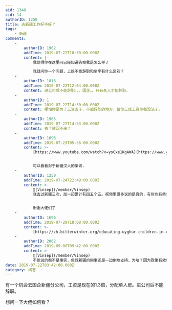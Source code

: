 ```yaml
---
aid: 1348
cid: 14
authorID: 1250
title: 去新疆工作好不好？
tags:
    - 新疆
comments:
    -
        authorID: 1962
        addTime: 2019-07-22T10:30:00.000Z
        content: |-
            我觉得你在这里问已经知道答案我是怎么样了

            我就问你一个问题，上班不能辞职和坐牢有什么区别？
    -
        authorID: 1816
        addTime: 2019-07-22T12:04:00.000Z
        content: 进公司后不能辞职。。。国企。。只有死人才能辞职。
    -
        authorID: 1
        addTime: 2019-07-22T14:30:00.000Z
        content: 哪怕你是为了工资去干，不能辞职的地方，给你三成工资你都没法子。
    -
        authorID: 1965
        addTime: 2019-07-22T14:53:00.000Z
        content: 去了就回不来了
    -
        authorID: 1696
        addTime: 2019-07-23T05:36:00.000Z
        content: >-
            [https://www.youtube.com/watch?v=ysCxe1KgAWA](https://www.youtube.com/watch?v=ysCxe1KgAWA)


            可以看看对于新疆汉人的采访.
    -
        authorID: 1250
        addTime: 2019-07-24T22:49:00.000Z
        content: >-
            @[Vinsep](/member/Vinsep)
            我去过新疆三次，加一起累计有四五个五。视频里很多说的是真的，有些也有些偏见。比如去机场安检都是一样检查皮带和鞋子。


            谢谢大佬们了
    -
        authorID: 1696
        addTime: 2019-07-29T18:08:00.000Z
        content: >-
            [https://zh.bitterwinter.org/educating-uyghur-children-in-xinjiang/](https://zh.bitterwinter.org/educating-uyghur-children-in-xinjiang/)
    -
        authorID: 2062
        addTime: 2019-09-08T09:42:00.000Z
        content: >-
            @[Vinsep](/member/Vinsep)
            不能说的都不是事实，但我新疆的同事还是一边倒地支持，为啥？因为政策有效啊，没有恐怖活动了。老实说，外人还是少哔哔了，把大多数汉人送到那里，接受几次汽车炸弹，大部分人搞不好还要支持更激进的政策。
date: 2019-07-22T03:42:00.000Z
category: 问答
---
```


有一个机会去国企新疆分公司，工资是现在的1.3倍，分配单人房。进公司后不能辞职。

想问一下大佬如何看？
